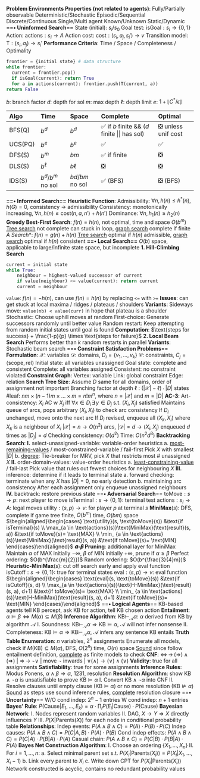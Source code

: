 **Problem Environments Properties (not related to agents)**:
Fully/Partially observable	Deterministic/Stochastic	Episodic/Sequential
Discrete/Continuous	Single/Multi agent	Known/Unknown	Static/Dynamic
**==• Uninformed Search==**
State (initial): $s_i / s_0$	Goal test: $\text{isGoal}:s_i \to \{0, 1\}$	Action: $\text{actions}:s_i \to A$
Action cost: $\text{cost}:(s_i, a_j, s_i') \to v$	Transition model: $\text{T}:(s_i, a_j) \to s_i'$
**Performance Criteria**: Time / Space / Completeness / Optimality

```python
frontier = {initial state} # data structure
while frontier:
  current = frontier.pop()
  if isGoal(current): return True
  for a in actions(current): frontier.push(T(current, a))
return False
```

$b$: branch factor	$d$: depth for sol	$m$: max depth	$\ell$: depth limit	$e$: $1 + \lfloor C^* / \epsilon \rfloor$

| Algo    | Time             | Space          | Complete                                     | Optimal            |
| :------ | :--------------- | :------------- | :------------------------------------------- | :----------------- |
| BFS(Q)  | $b^d$            | $b^d$          | ✅ if $b$ finite && ($d$ finite \|\| has sol) | ❎ unless unif cost |
| UCS(PQ) | $b^e$            | $b^e$          | ✅                                            | ✅                  |
| DFS(S)  | $b^m$            | $bm$           | ✅ if finite                                  | ❎                  |
| DLS(S)  | $b^\ell$         | $b\ell$        | ❎                                            | ❎                  |
| IDS(S)  | $b^d/b^m$ no sol | $bd/bm$ no sol | ✅ (BFS)                                      | ❎ (BFS)            |

**==• Informed Search==**
**Heuristic Function**:
  Admissibility: $\forall n, h(n) \leq h^*(n), \, h(G) = 0$, consistency $\to$ admissibility
  Consistency: monotonically increasing, $\forall n, h(n) \leq \text{cost}(n, a, n') + h(n')$
  Dominance: $\forall n, h_1(n) \geq h_2(n)$
**Greedy Best-First Search**: $f(n) = h(n)$, not optimal, time and space $O(b^m)$
  <u>Tree search</u> not complete can stuck in loop, <u>graph search</u> complete if finite
**A* Search**: $f(n) = g(n) + h(n)$
  <u>Tree search</u> optimal if $h(n)$ admissible, <u>graph search</u> optimal if $h(n)$ consistent
**==• Local Search==**
$O(b)$ space, applicable to large/infinite state space, but incomplete
**1. Hill-Climbing Search**

```python
current = initial state
while True:
	neighbour = highest-valued successor of current
	if value(neighbour) <= value(current): return current
	current = neighbour
```

`value`: $f(n) = -h(n)$, can use $f(n) = h(n)$ by replacing `<=` with `>=`
**Issues**: can get stuck at local maxima / ridges / plateaus / shoulders
**Variants**:
  Sideways move: `value(nb) < value(curr)` in hope that plateau is a shoulder
  Stochastic: Choose uphill moves at random
  First-choice: Generate successors randomly until better value
  Random restart:  Keep attempting from random initial states until goal is found
**Computation**: $\text{steps for success} + \frac{1-p}{p} \times \text{steps for failure}$
**2. Local Beam Search** Performs better than $k$ random restarts in parallel
**Variants**: Stochastic beam search
==**• Constraint Satisfaction Problems**==
**Formulation**:
  $\mathcal{X}$: variables	$\mathcal{D}$: domains, $D_i = \{v_1, \dots, v_k\}$	$\mathcal{C}$: constraints, $C_j = \langle \text{scope}, \text{rel} \rangle$
  Initial state: all variables unassigned	Goal state: complete and consistent
  Complete: all variables assigned	Consistent: no constraint violated
**Constraint Graph**: Vertex: variable	Link: global constraint	Edge: relation
**Search Tree Size**:
  Assume $D$ same for all domains, order of assignment not important
  Branching factor at depth $\ell$ : $(|\mathcal{X}| - \ell) \cdot |D|$ states
  #leaf: $nm \times (n-1)m \times \dots \times m = n! m^n$, where $n = |\mathcal{X}|$ and $m = |D|$
**AC-3**:
  Art-consistency: $X_i$ AC w $X_j$ iff $\forall x \in D_i \, \exists\,  y \in D_j$ s.t. $(X_i, X_j)$ satisfied
  Maintains queue of arcs, pops arbitrary $(X_i, X_j)$ to check arc consistency
  If $D_i$ unchanged, move onto the next arc
  If $D_i$ revised, enqueue all $(X_k, X_i)$ where $X_k$ is a neighbour of $X_i$
  $|\mathcal{X}| = n \to O(n^2)$ arcs, $|\mathcal{D}| = d \to (X_i, X_j)$ enqueued $d$ times as $|D_j| = d$
  Checking consistency: $O(d^2)$	Time: $O(n^2d^3)$
**Backtracking Search**:
  **I.** $\textsf{select-unassigned-variable}$: variable-order heuristics
    a. <u>most-remaining-values</u> / most-constrained-variable / fail-first
      Pick $X$ with smallest $|D|$
    b. <u>degree</u>: Tie-breaker for MRV, pick $X$ that restricts most # unassigned $X$
  **II.** $\textsf{order-domain-values}$: value-order heuristics
    a. <u>least-constraining-value</u> / fail-last
      Pick value that rules out fewest choices for neighbouring $X$
  **III.** $\textsf{inference}$: determine if it leads to terminal state
    a. forward checking: terminate when any $X$ has $|D| = 0$, no early detection
    b. maintaining arc consistency
      After each assignment only enqueue unassigned neighbours
  **IV.** $\textsf{backtrack}$: restore previous state
==**• Adversarial Search**==
$\text{toMove}: s \to p$: next player to move	$\text{isTerminal}:s  \to \{0, 1\}$: terminal test
$\text{actions}:s_i \to A$: legal moves	$\text{utility}:(s, p) \to v$: for player $p$ at terminal $s$
$\textbf{MiniMax}(s)$: DFS, complete if game tree finite, $O(b^m)$ time, $O(bm)$ space
$\begin{aligned}\begin{cases} \text{utility}(s, \text{toMove}(s)) &\text{if isTerminal}(s) \\ \max_{a \in \text{actions}(s)}\text{MiniMax}(\text{result}(s, a)) &\text{if toMove}(s)= \text{MAX} \\ \min_ {a \in \text{actions}(s)}\text{MiniMax}(\text{result}(s, a)) &\text{if toMove}(s)= \text{MIN} \end{cases}\end{aligned}$
**𝜶-𝜷 Pruning**: additional layer for MiniMax
  Maintain $\alpha$ of $\text{MAX}$ initially $- \infty$, $\beta$ of $\text{MIN}$ initially $+ \infty$, prune if $\alpha \geq \beta$
  Perfect ordering: $O(b^{\frac{m}{2}})$	Random ordering: $O(b^{\frac{3}{4}m})$
$\textbf{Heuristic-MiniMax}(s)$: cut off search early and apply eval function
$\text{isCutoff}:s  \to \{0, 1\}$: true for terminal states	$\text{eval}:(s, p) \to v$: eval function
$\begin{aligned}\begin{cases} \text{eval}(s, \text{toMove}(s)) &\text{if isCutoff}(s, d) \\ \max_{a \in \text{actions}(s)}\text{H-MiniMax}(\text{result}(s, a), d+1) &\text{if toMove}(s)= \text{MAX} \\ \min_ {a \in \text{actions}(s)}\text{H-MiniMax}(\text{result}(s, a), d+1) &\text{if toMove}(s)= \text{MIN} \end{cases}\end{aligned}$
==**• Logical Agents**==
KB-based agents tell KB percept, ask KB for action, tell KB chosen action
**Entailment**: $\alpha \models \beta \Leftrightarrow M(\alpha) \subseteq M(\beta)$
**Inference Algorithm**: $\text{KB} \vdash_\mathcal{A} \alpha$: $\alpha$ derived from $\text{KB}$ by algorithm $\mathcal{A}$
  I. Soundness: $\text{KB} \vdash_\mathcal{A} \alpha \Rightarrow \text{KB} \models \alpha$, $\mathcal{A}$ will not infer nonsense
  II. Completeness: $\text{KB} \models \alpha \Rightarrow \text{KB} \vdash_\mathcal{A} \alpha$, $\mathcal{A}$ infers any sentence $\text{KB}$ entails
**Truth Table Enumeration**: $n$ variables, $2^n$ assignments
  Enumerate all models, check if $M(\text{KB}) \subseteq M(\alpha)$, DFS, $O(2^n)$ time, $O(n)$ space
  <u>Sound</u> since follow entailment definition, <u>complete</u> as finite models to check
**CNF**: $\Leftrightarrow  \, \to \, (\Rightarrow) \land (\Rightarrow)$ | $\Rightarrow \, \to \, \neg \lor$ | move $\neg$ inwards | $\lor (\land) \to (\lor ) \land  (\lor)$
**Validity**: true for all assignments	**Satisfiability**: true for some assignments
**Inference Rules**: Modus Ponens, $\alpha \land \beta \Rightarrow \alpha$, 1231, resolution
**Resolution Algorithm**: show $\text{KB} \land \neg \alpha$ is unsatisfiable to prove $\text{KB} \models \alpha$
  I. Convert $\text{KB} \land \neg \alpha$ into CNF
  II. Resolve clauses until empty clause ($\text{KB} \models \alpha$) or no more resolution ($\text{KB} \not \models \alpha$)
  <u>Sound</u> as steps use sound inference rules, <u>complete</u> resolution closure
==**• Uncertainty**==
W/O cond indep: $2^n - 1$ entries	W cond indep: $n + 1$ entries
**Bayes' Rule**: $P(\text{Cause}|E_1, \dots, E_k) = \alpha \cdot \prod_iP(E_i|\text{Cause}) \cdot P(\text{Cause})$
**Bayesian Network**:
  I. Nodes represent random variables
  II. DAG, $X \to Y \Rightarrow X$ directly influences $Y$
  III. $P(X | \text{Parents}(X))$ for each node in conditional probability table
**Relationships**:
  Indep events: $P(A \land B \land C) = P(A) \cdot P(B) \cdot P(C)$
  Indep causes: $P(A \land B \land C) = P(C|A, B) \cdot P(A) \cdot P(B)$
  Cond indep effects: $P(A \land B \land C) = P(C|A) \cdot P(B|A) \cdot P(A)$
  Casual chain: $P(A \land B \land C) = P(C|B) \cdot P(B|A) \cdot P(A)$
**Bayes Net Construction Algorithm**:
  I. Choose an ordering $\{X_1, \dots, X_n\}$
  II. For $i = 1, \dots, n$:
    a. Select minimal parent set s.t. $P(X_i|\text{Parents}(X_i)) = P(X_i|X_1, \dots, X_i-1)$
    b. Link every parent to $X_i$
    c. Write down CPT for $P(X_i|\text{Parents}(X_i))$
  Network constructed is acyclic, contains no redundant probability values
